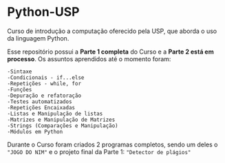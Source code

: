 # Python-USP
 Curso de introdução a computação oferecido pela USP, que aborda o uso da linguagem Python.

Esse repositório possui a **Parte 1 completa** do Curso e a **Parte 2 está em processo**.
Os assuntos aprendidos até o momento foram:

    -Sintaxe
    -Condicionais - if...else
    -Repetições - while, for
    -Funções
    -Depuração e refatoração
    -Testes automatizados
    -Repetições Encaixadas
    -Listas e Manipulação de listas
    -Matrizes e Manipulação de Matrizes
    -Strings (Comparações e Manipulação)
    -Módulos em Python
 
 Durante o Curso foram criados 2 programas completos, sendo um deles o ```"JOGO DO NIM"``` e o projeto final da Parte 1: ```"Detector de plágios"```
